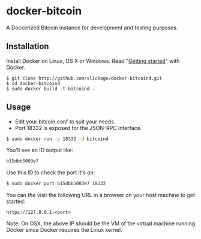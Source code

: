 # docker-bitcoin
A Dockerized Bitcoin instance for development and testing purposes.

## Installation

Install Docker on Linux, OS X or Windows. Read "[Getting started](https://www.docker.io/gettingstarted/)" with Docker.

```
$ git clone http://github.com/slickage/docker-bitcoind.git
$ cd docker-bitcoind
$ sudo docker build -t bitcoind .
```

## Usage

* Edit your bitcoin.conf to suit your needs.
* Port 18332 is exposed for the JSON-RPC interface.

```bash
$ sudo docker run -p 18332 -d bitcoind
```

You'll see an ID output like:

```bash
b15dbb5003e7
```

Use this ID to check the port it's on:

```bash
$ sudo docker port b15dbb5003e7 18332
```

You can the visit the following URL in a browser on your host machine to get started:

```
https://127.0.0.1:<port>
```

Note: On OSX, the above IP should be the VM of the virtual machine running
Docker since Docker requires the Linux kernel.
